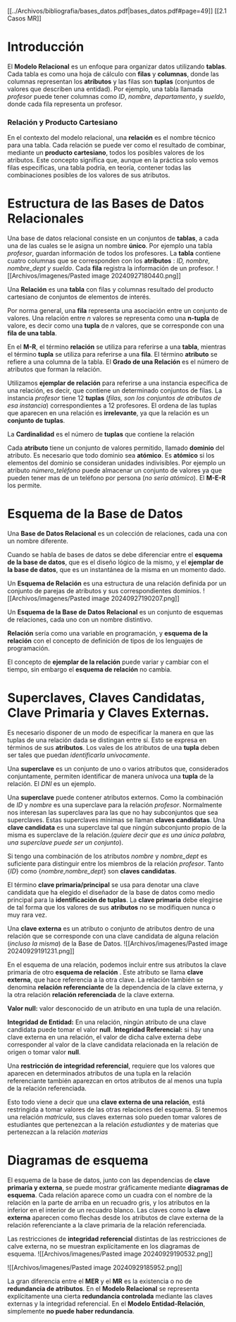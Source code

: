 [[../Archivos/bibliografia/bases_datos.pdf|bases_datos.pdf#page=49]]
[[2.1 Casos MR]]
# Introducción
El **Modelo Relacional** es un enfoque para organizar datos utilizando **tablas**. Cada tabla es como una hoja de cálculo con **filas** y **columnas**, donde las columnas representan los **atributos** y las filas son **tuplas** (conjuntos de valores que describen una entidad). Por ejemplo, una tabla llamada *profesor* puede tener columnas como *ID*, *nombre*, *departamento*, y *sueldo*, donde cada fila representa un profesor.

### Relación y Producto Cartesiano
En el contexto del modelo relacional, una **relación** es el nombre técnico para una tabla. Cada relación se puede ver como el resultado de combinar, mediante un **producto cartesiano**, todos los posibles valores de los atributos. Este concepto significa que, aunque en la práctica solo vemos filas específicas, una tabla podría, en teoría, contener todas las combinaciones posibles de los valores de sus atributos.

# Estructura de las Bases de Datos Relacionales
Una base de datos relacional consiste en un conjuntos de **tablas**, a cada una de las cuales se le asigna un nombre **único**. Por ejemplo una tabla *profesor*, guardan información de todos los profesores.
La **tabla** contiene cuatro columnas que se corresponden con los **atributos** : *ID, nombre, nombre_dept y sueldo*. Cada **fila** registra la información de un profesor.
![[Archivos/imagenes/Pasted image 20240927180440.png]]

Una **Relación** es una **tabla** con filas y columnas resultado del producto cartesiano de conjuntos de elementos de interés.

Por norma general, una **fila** representa una asociación entre un conjunto de valores. Una relación entre *n* valores se representa como una **n-tupla** de valore, es decir como una **tupla** de *n* valores, que se corresponde con una **fila de una tabla**.

En el **M-R**, el término **relación** se utiliza para referirse a una **tabla**, mientras el término **tupla** se utiliza para referirse a una **fila**. El término **atributo** se refiere a una columna de la tabla. El **Grado de una Relación** es el número de atributos que forman la relación.

Utilizamos **ejemplar de relación** para referirse a una instancia específica de una relación, es decir, que contiene un determinado conjuntos de filas. La instancia *profesor* tiene 12 **tuplas** (*filas, son los conjuntos de atributos de esa instancia*) correspondientes a 12 profesores.
El ordena de las tuplas que aparecen en una relación es **irrelevante**, ya que la relación es un **conjunto de tuplas**.

La **Cardinalidad** es el número de **tuplas** que contiene la relación

Cada **atributo** tiene un conjunto de valores permitido, llamado **dominio** del atributo. Es necesario que todo dominio sea **atómico**. Es **atómico** si los elementos del dominio se consideran unidades indivisibles. Por ejemplo un atributo *número_teléfono* puede almacenar un conjunto de valores ya que pueden tener mas de un teléfono por persona (*no sería atómico*). El **M-E-R** los permite.

# Esquema de la Base de Datos
Una **Base de Datos Relacional** es un colección de relaciones, cada una con un nombre diferente.

Cuando se habla de bases de datos se debe diferenciar entre el **esquema de la base de datos**, que es el diseño lógico de la mismo, y el **ejemplar de la base de datos**, que es un instantánea de la misma en un momento dado.

Un **Esquema de Relación** es una estructura de una relación definida por un conjunto de parejas de atributos y sus correspondientes dominios.
![[Archivos/imagenes/Pasted image 20240927190207.png]]

Un **Esquema de la Base de Datos Relacional** es un conjunto de esquemas de relaciones, cada uno con un nombre distintivo.

**Relación** sería como una variable en programación, y **esquema de la relación** con el concepto de definición de tipos de los lenguajes de programación.

El concepto de **ejemplar de la relación** puede variar y cambiar con el tiempo, sin embargo el **esquema de relación** no cambia.

# Superclaves, Claves Candidatas, Clave Primaria y Claves Externas.
Es necesario disponer de un modo de especificar la manera en que las tuplas de una relación dada se distingan entre sí. Esto se expresa en términos de sus **atributos**.
Los vales de los atributos de una **tupla** deben ser tales que puedan *identificarla unívocamente*.

Una **superclave** es un conjunto de uno o varios atributos que, considerados conjuntamente, permiten identificar de manera unívoca una **tupla** de la relación. El *DNI* es un ejemplo.

Una **superclave** puede contener atributos externos. Como la combinación de *ID* y *nombre* es una superclave para la relación  *profesor*.
 Normalmente nos interesan las superclaves para las que no hay subconjuntos que sea superclaves. Estas superclaves mínimas se llaman **claves candidatas**.
Una **clave candidata** es una superclave tal que ningún subconjunto propio de la misma es superclave de la relación.(*quiere decir que es una única palabra, una superclave puede ser un conjunto*).

Si tengo una combinación de los atributos *nombre* y *nombre_dept* es suficiente para distinguir entre los miembros de la relación *profesor*. Tanto {*ID*} como {*nombre*,*nombre_dept*} son **claves candidatas**. 

El término **clave primaria/principal** se usa para denotar una clave candidata que ha elegido el diseñador de la base de datos como medio principal para la **identificación de tuplas**. La **clave primaria** debe elegirse de tal forma que los valores de sus **atributos** no se modifiquen nunca o muy rara vez. 

Una **clave externa** es un atributo o conjunto de atributos dentro de una relación que se corresponde con una clave candidata de alguna relación (*incluso la misma*) de la Base de Datos.
![[Archivos/imagenes/Pasted image 20240929191231.png]]

En el esquema de una relación, podemos incluir entre sus atributos la clave primaria de otro **esquema de relación** . Este atributo se llama **clave externa**, que hace referencia a la otra clave. La relación también se denomina **relación referenciante** de la dependencia de la clave externa, y la otra relación **relación referenciada** de la clave externa.

**Valor null:** valor desconocido de un atributo en una tupla de una relación.

**Integridad de Entidad:** En una relación, ningún atributo de una clave candidata puede tomar el valor **null**.
**Integridad Referencial:** si hay una clave externa en una relación, el valor de dicha calve externa debe corresponder al valor de la clave candidata relacionada en la relación de origen o tomar valor **null**. 

Una **restricción de integridad referencial**, requiere que los valores que aparecen en determinados atributos de una tupla en la relación referenciante también aparezcan en ortos atributos de al menos una tupla de la relación referenciada.

Esto todo viene a decir que una **clave externa de una relación**, está restringida a tomar valores de las otras relaciones del esquema. Si tenemos una relación *matricula*, sus claves externas solo pueden tomar valores de estudiantes que pertenezcan a la relación *estudiantes* y de materias que pertenezcan a la relación *materias*

# Diagramas de esquema
El esquema de la base de datos, junto con las dependencias de **clave primaria y externa**, se puede mostrar gráficamente mediante **diagramas de esquema**.
Cada relación aparece como un cuadra con el nombre de la relación en la parte de arriba en un recuadro gris, y los atributos en la inferior en el interior de un recuadro blanco. Las claves como la **clave externa** aparecen como flechas desde los atributos de clave externa de la relación referenciante a la clave primaria de la relación referenciada.

Las restricciones de **integridad referencial** distintas de las restricciones de calve externa, no se muestran explícitamente en los diagramas de esquema.
![[Archivos/imagenes/Pasted image 20240929190532.png]]

![[Archivos/imagenes/Pasted image 20240929185952.png]]

La gran diferencia entre el **MER** y el **MR** es la existencia o no de **redundancia de atributos**. En el **Modelo Relacional** se representa explícitamente una cierta **redundancia controlada** mediante las claves externas y la integridad referencial. En el **Modelo Entidad-Relación**, simplemente **no puede haber redundancia**.